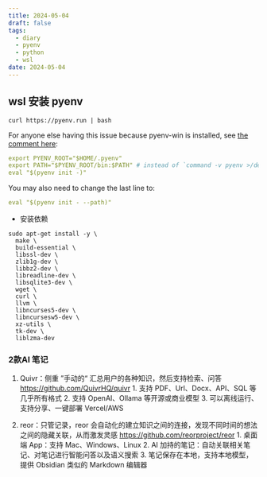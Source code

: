 ```yaml
---
title: 2024-05-04
draft: false
tags:
  - diary
  - pyenv
  - python
  - wsl
date: 2024-05-04
---
```


## wsl 安装 pyenv

```shell
curl https://pyenv.run | bash
```

For anyone else having this issue because pyenv-win is installed, see [the comment here](https://github.com/pyenv-win/pyenv-win/issues/469#issuecomment-1913364051):

```yaml
export PYENV_ROOT="$HOME/.pyenv"
export PATH="$PYENV_ROOT/bin:$PATH" # instead of `command -v pyenv >/dev/null || export PATH="$PYENV_ROOT/bin:$PATH"`
eval "$(pyenv init -)"
```

You may also need to change the last line to:

```yaml
eval "$(pyenv init - --path)"
```

- 安装依赖

```shell
sudo apt-get install -y \
  make \
  build-essential \
  libssl-dev \
  zlib1g-dev \
  libbz2-dev \
  libreadline-dev \
  libsqlite3-dev \
  wget \
  curl \
  llvm \
  libncurses5-dev \
  libncursesw5-dev \
  xz-utils \
  tk-dev \
  liblzma-dev
```

### 2款AI 笔记

1. Quivr：侧重 ”手动的“ 汇总用户的各种知识，然后支持检索、问答
   https://github.com/QuivrHQ/quivr 1. 支持 PDF、Url、Docx、API、SQL 等几乎所有格式 2. 支持 OpenAI、Ollama 等开源或商业模型 3. 可以离线运行、支持分享、一键部署 Vercel/AWS

2. reor：只管记录，reor 会自动化的建立知识之间的连接，发现不同时间的想法之间的隐藏关联，从而激发灵感
   https://github.com/reorproject/reor 1. 桌面端 App：支持 Mac、Windows、Linux 2. AI 加持的笔记：自动关联相关笔记、对笔记进行智能问答以及语义搜索 3. 笔记保存在本地，支持本地模型，提供 Obsidian 类似的 Markdown 编辑器
